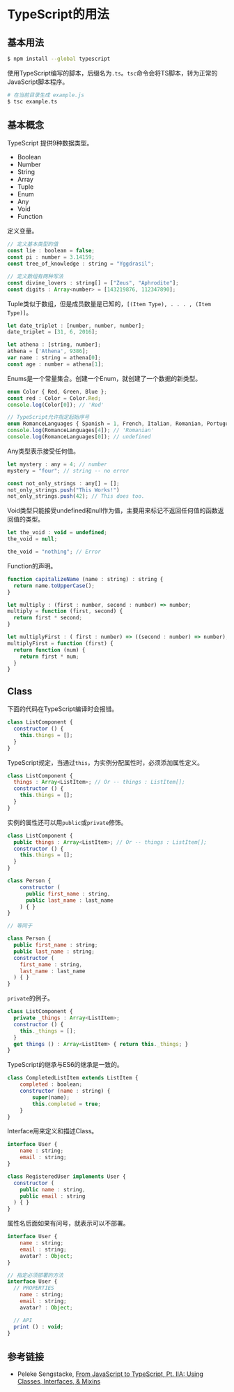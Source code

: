 # TypeScript的用法

## 基本用法

```bash
$ npm install --global typescript
```

使用TypeScript编写的脚本，后缀名为`.ts`。`tsc`命令会将TS脚本，转为正常的JavaScript脚本程序。

```bash
# 在当前目录生成 example.js
$ tsc example.ts
```

## 基本概念

TypeScript 提供9种数据类型。

- Boolean
- Number
- String
- Array
- Tuple
- Enum
- Any
- Void
- Function

定义变量。

```javascript
// 定义基本类型的值
const lie : boolean = false;
const pi : number = 3.14159;
const tree_of_knowledge : string = "Yggdrasil";

// 定义数组有两种写法
const divine_lovers : string[] = ["Zeus", "Aphrodite"];
const digits : Array<number> = [143219876, 112347890];
```

Tuple类似于数组，但是成员数量是已知的，`[(Item Type), . . . , (Item Type)]`。

```javascript
let date_triplet : [number, number, number];
date_triplet = [31, 6, 2016];

let athena : [string, number];
athena = ['Athena', 9386];
var name : string = athena[0];
const age : number = athena[1];
```

Enums是一个常量集合。创建一个Enum，就创建了一个数据的新类型。

```javascript
enum Color { Red, Green, Blue };
const red : Color = Color.Red;
console.log(Color[0]); // 'Red'

// TypeScript允许指定起始序号
enum RomanceLanguages { Spanish = 1, French, Italian, Romanian, Portuguese };
console.log(RomanceLanguages[4]); // 'Romanian'
console.log(RomanceLanguages[0]); // undefined
```

Any类型表示接受任何值。

```javascript
let mystery : any = 4; // number
mystery = "four"; // string -- no error

const not_only_strings : any[] = [];
not_only_strings.push("This Works!")
not_only_strings.push(42); // This does too.
```

Void类型只能接受undefined和null作为值，主要用来标记不返回任何值的函数返回值的类型。

```javascript
let the_void : void = undefined;
the_void = null;

the_void = "nothing"; // Error
```

Function的声明。

```javascript
function capitalizeName (name : string) : string {
  return name.toUpperCase();
}

let multiply : (first : number, second : number) => number;
multiply = function (first, second) {
  return first * second;
}

let multiplyFirst : ( first : number) => ((second : number) => number);
multiplyFirst = function (first) {
  return function (num) {
    return first * num;
  }
}
```

## Class

下面的代码在TypeScript编译时会报错。

```javascript
class ListComponent {
  constructor () {
    this.things = [];
  }
}
```

TypeScript规定，当通过`this`，为实例分配属性时，必须添加属性定义。

```javascript
class ListComponent {
  things : Array<ListItem>; // Or -- things : ListItem[];
  constructor () {
    this.things = [];
  }
}
```

实例的属性还可以用`public`或`private`修饰。

```javascript
class ListComponent {
  public things : Array<ListItem>; // Or -- things : ListItem[];
  constructor () {
    this.things = [];
  }
}

class Person {
    constructor (
      public first_name : string,
      public last_name : last_name
    ) { }
}

// 等同于

class Person {
  public first_name : string;
  public last_name : string;
  constructor (
    first_name : string,
    last_name : last_name
  ) { }
}
```

`private`的例子。

```javascript
class ListComponent {
  private _things : Array<ListItem>;
  constructor () {
    this._things = [];
  }
  get things () : Array<ListItem> { return this._things; }
}
```

TypeScript的继承与ES6的继承是一致的。

```javascript
class CompletedListItem extends ListItem {
    completed : boolean;
    constructor (name : string) {
        super(name);
        this.completed = true;
    }
}
```

Interface用来定义和描述Class。

```javascript
interface User {
    name : string;
    email : string;
}

class RegisteredUser implements User {
  constructor (
    public name : string,
    public email : string
  ) { }
}
```

属性名后面如果有问号，就表示可以不部署。

```javascript
interface User {
    name : string;
    email : string;
    avatar? : Object;
}

// 指定必须部署的方法
interface User {
  // PROPERTIES
    name : string;
    email : string;
    avatar? : Object;

  // API
  print () : void;
}
```

## 参考链接

- Peleke Sengstacke, [From JavaScript to TypeScript, Pt. IIA: Using Classes, Interfaces, & Mixins](https://scotch.io/tutorials/from-javascript-to-typescript-pt-iia-using-classes-interfaces-mixins)

